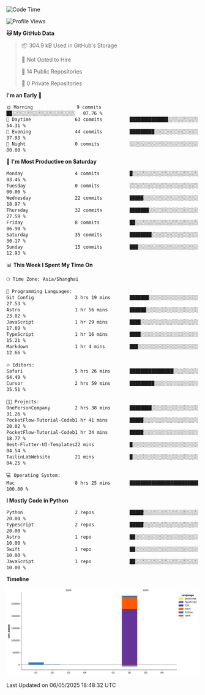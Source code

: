 <!--
**PascalDai/PascalDai** is a ✨ _special_ ✨ repository because its `README.md` (this file) appears on your GitHub profile.

Here are some ideas to get you started:

- 🔭 I’m currently working on ...
- 🌱 I’m currently learning ...
- 👯 I’m looking to collaborate on ...
- 🤔 I’m looking for help with ...
- 💬 Ask me about ...
- 📫 How to reach me: ...
- 😄 Pronouns: ...
- ⚡ Fun fact: ...
-->

<!--START_SECTION:waka-->
![Code Time](http://img.shields.io/badge/Code%20Time-1%2C025%20hrs%2047%20mins-blue)

![Profile Views](http://img.shields.io/badge/Profile%20Views-0-blue)

**🐱 My GitHub Data** 

> 📦 304.9 kB Used in GitHub's Storage 
 > 
> 🚫 Not Opted to Hire
 > 
> 📜 14 Public Repositories 
 > 
> 🔑 0 Private Repositories 
 > 
**I'm an Early 🐤** 

```text
🌞 Morning                9 commits           ██░░░░░░░░░░░░░░░░░░░░░░░   07.76 % 
🌆 Daytime                63 commits          ██████████████░░░░░░░░░░░   54.31 % 
🌃 Evening                44 commits          █████████░░░░░░░░░░░░░░░░   37.93 % 
🌙 Night                  0 commits           ░░░░░░░░░░░░░░░░░░░░░░░░░   00.00 % 
```
📅 **I'm Most Productive on Saturday** 

```text
Monday                   4 commits           █░░░░░░░░░░░░░░░░░░░░░░░░   03.45 % 
Tuesday                  0 commits           ░░░░░░░░░░░░░░░░░░░░░░░░░   00.00 % 
Wednesday                22 commits          █████░░░░░░░░░░░░░░░░░░░░   18.97 % 
Thursday                 32 commits          ███████░░░░░░░░░░░░░░░░░░   27.59 % 
Friday                   8 commits           ██░░░░░░░░░░░░░░░░░░░░░░░   06.90 % 
Saturday                 35 commits          ████████░░░░░░░░░░░░░░░░░   30.17 % 
Sunday                   15 commits          ███░░░░░░░░░░░░░░░░░░░░░░   12.93 % 
```


📊 **This Week I Spent My Time On** 

```text
🕑︎ Time Zone: Asia/Shanghai

💬 Programming Languages: 
Git Config               2 hrs 19 mins       ███████░░░░░░░░░░░░░░░░░░   27.53 % 
Astro                    1 hr 56 mins        ██████░░░░░░░░░░░░░░░░░░░   23.02 % 
JavaScript               1 hr 29 mins        ████░░░░░░░░░░░░░░░░░░░░░   17.69 % 
TypeScript               1 hr 16 mins        ████░░░░░░░░░░░░░░░░░░░░░   15.21 % 
Markdown                 1 hr 4 mins         ███░░░░░░░░░░░░░░░░░░░░░░   12.66 % 

🔥 Editors: 
Safari                   5 hrs 26 mins       ████████████████░░░░░░░░░   64.49 % 
Cursor                   2 hrs 59 mins       █████████░░░░░░░░░░░░░░░░   35.51 % 

🐱‍💻 Projects: 
OnePersonCompany         2 hrs 38 mins       ████████░░░░░░░░░░░░░░░░░   31.26 % 
PocketFlow-Tutorial-Codeb1 hr 41 mins        █████░░░░░░░░░░░░░░░░░░░░   20.02 % 
PocketFlow-Tutorial-Codeb1 hr 34 mins        █████░░░░░░░░░░░░░░░░░░░░   18.77 % 
Best-Flutter-UI-Templates22 mins             █░░░░░░░░░░░░░░░░░░░░░░░░   04.54 % 
TailinLabWebsite         21 mins             █░░░░░░░░░░░░░░░░░░░░░░░░   04.25 % 

💻 Operating System: 
Mac                      8 hrs 25 mins       █████████████████████████   100.00 % 
```

**I Mostly Code in Python** 

```text
Python                   2 repos             █████░░░░░░░░░░░░░░░░░░░░   20.00 % 
TypeScript               2 repos             █████░░░░░░░░░░░░░░░░░░░░   20.00 % 
Astro                    1 repo              ██░░░░░░░░░░░░░░░░░░░░░░░   10.00 % 
Swift                    1 repo              ██░░░░░░░░░░░░░░░░░░░░░░░   10.00 % 
JavaScript               1 repo              ██░░░░░░░░░░░░░░░░░░░░░░░   10.00 % 
```



**Timeline**

![Lines of Code chart](https://raw.githubusercontent.com/PascalDai/PascalDai/main/assets/bar_graph.png)


 Last Updated on 06/05/2025 18:48:32 UTC
<!--END_SECTION:waka-->
